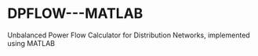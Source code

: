 # DPFLOW---MATLAB
Unbalanced Power Flow Calculator for Distribution Networks, implemented using MATLAB
